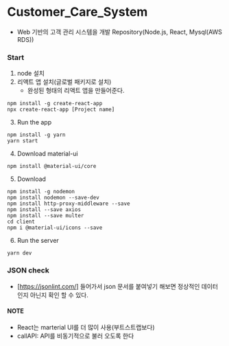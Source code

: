 # Customer_Care_System
- Web 기반의 고객 관리 시스템을 개발 Repository(Node.js, React, Mysql(AWS RDS))

### Start
1. node 설치
2. 리액트 앱 설치(글로벌 패키지로 설치)
    - 완성된 형태의 리액트 앱을 만들어준다.
```
npm install -g create-react-app
npx create-react-app [Project name]
```
3. Run the app
```
npm install -g yarn
yarn start
```
4. Download material-ui
```
npm install @material-ui/core
```
5. Download
```
npm install -g nodemon
npm install nodemon --save-dev
npm install http-proxy-middleware --save
npm install --save axios 
npm install --save multer
cd client
npm i @material-ui/icons --save
```
6. Run the server
```
yarn dev
```

### JSON check
- [https://jsonlint.com/] 들어가서 json 문서를 붙여넣기 해보면 정상적인 데이터 인지 아닌지 확인 할 수 있다.

#### NOTE
- React는 marterial UI를 더 많이 사용(부트스트랩보다)
- callAPI: API를 비동기적으로 불러 오도록 한다
